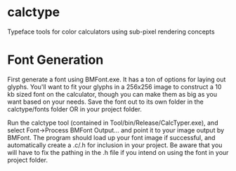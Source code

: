 # calctype
Typeface tools for color calculators using sub-pixel rendering concepts

# Font Generation
First generate a font using BMFont.exe. It has a ton of options for laying out glyphs. You'll want to fit your glyphs in a 256x256 image to construct a 10 kb sized font on the calculator, though you can make them as big as you want based on your needs. Save the font out to its own folder in the calctype/fonts folder OR in your project folder. 

Run the calctype tool (contained in Tool/bin/Release/CalcTyper.exe), and select Font->Process BMFont Output... and point it to your image output by BMFont. The program should load up your font image if successful, and automatically create a .c/.h for inclusion in your project. Be aware that you will have to fix the pathing in the .h file if you intend on using the font in your project folder.